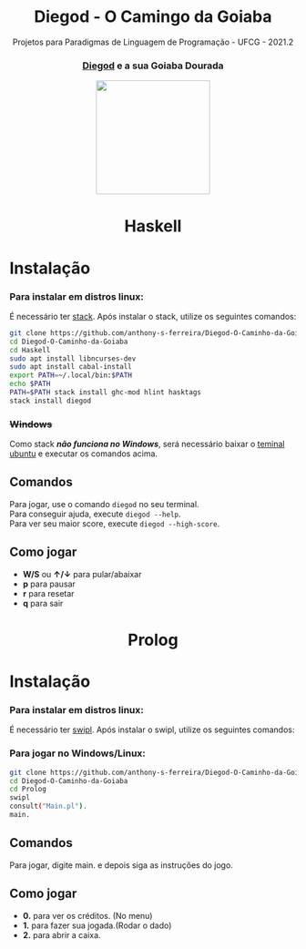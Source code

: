 <h1 align="center"> Diegod - O Camingo da Goiaba </h1>
<p align="center">
  Projetos para Paradigmas de Linguagem de Programação - UFCG - 2021.2
  </p>
<p align="center">
  </p>



<h3 align="center"> <a href = "https://github.com/DiegoCruzz">Diegod</a> e a sua Goiaba Dourada </h3>

<div align="center">
<img src = "https://user-images.githubusercontent.com/72308168/185725359-5c4e7229-67e6-4b9f-981b-63e4e019e2cb.png" width="200"px/>
</div>


 <h1 align="center"> Haskell </h1>

# Instalação

### Para instalar em distros linux:
É necessário ter [stack](https://docs.haskellstack.org/en/stable/README/#how-to-install). Após instalar
o stack, utilize os seguintes comandos:

```bash
git clone https://github.com/anthony-s-ferreira/Diegod-O-Caminho-da-Goiaba.git
cd Diegod-O-Caminho-da-Goiaba
cd Haskell
sudo apt install libncurses-dev
sudo apt install cabal-install
export PATH=~/.local/bin:$PATH
echo $PATH
PATH=$PATH stack install ghc-mod hlint hasktags
stack install diegod
```

### ~~Windows~~
Como stack **_não funciona no Windows_**, será necessário baixar o [teminal ubuntu](https://www.microsoft.com/store/productId/9PDXGNCFSCZV)
e executar os comandos acima.

## Comandos
Para jogar, use o comando `diegod` no seu terminal.   
Para conseguir ajuda, execute `diegod --help`.  
Para ver seu maior score, execute `diegod --high-score`.

## Como jogar

* **W/S** ou 	**&uarr;/&darr;** para pular/abaixar
* **p** para pausar
* **r** para resetar 
* **q** para sair

<h1 align="center"> Prolog </h1>

# Instalação

### Para instalar em distros linux:
É necessário ter [swipl](https://www.swi-prolog.org/versions.txt). Após instalar
o swipl, utilize os seguintes comandos:

### Para jogar no Windows/Linux:
```bash
git clone https://github.com/anthony-s-ferreira/Diegod-O-Caminho-da-Goiaba.git
cd Diegod-O-Caminho-da-Goiaba
cd Prolog
swipl
consult("Main.pl").
main.
```

## Comandos
Para jogar, digite main. e depois siga as instruções do jogo.

## Como jogar

* **0.** para ver os créditos. (No menu)
* **1.** para fazer sua jogada.(Rodar o dado)
* **2.** para abrir a caixa.


